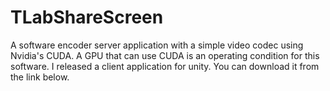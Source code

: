 # TLabShareScreen
A software encoder server application with a simple video codec using Nvidia's CUDA.
A GPU that can use CUDA is an operating condition for this software.
I released a client application for unity. You can download it from the link below.
